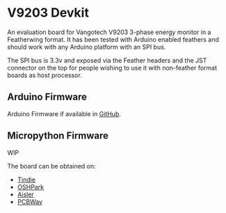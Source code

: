 # V9203 Devkit
An evaluation board for Vangotech V9203 3-phase energy monitor in a
Featherwing format. It has been tested with Arduino enabled feathers
and should work with any Arduino platform with an SPI bus.

The SPI bus is 3.3v and exposed via the Feather headers and the JST
connector on the top for people wishing to use it with non-feather
format boards as host processor.

## Arduino Firmware
Arduino Firmware if available in [GitHub](https://github.com/whatnick/V9203_Arduino).

## Micropython Firmware
WIP

The board can be obtained on:

- [Tindie]()
- [OSHPark]()
- [Aisler]()
- [PCBWay]()